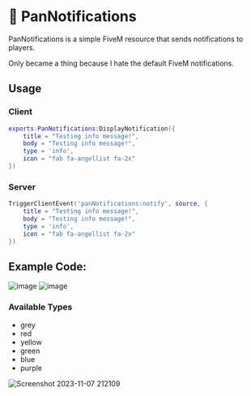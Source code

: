 # 💬 PanNotifications

PanNotifications is a simple FiveM resource that sends notifications to players.

Only became a thing because I hate the default FiveM notifications.

## Usage

### Client

```lua
exports.PanNotifications:DisplayNotification({
    title = "Testing info message!",
    body = "Testing info message!",
    type = 'info',
    icon = "fab fa-angellist fa-2x"
})
```

### Server

```lua
TriggerClientEvent('panNotifications:notify', source, {
    title = "Testing info message!",
    body = "Testing info message!",
    type = 'info',
    icon = "fab fa-angellist fa-2x"
})
```

## Example Code:
![image](https://github.com/Paneedah/PanNotifications/assets/76911089/9630f8a2-447e-4986-b1ce-b6c87c575659)
![image](https://github.com/Paneedah/PanNotifications/assets/76911089/0f82c83e-5ead-4a69-bd26-c9cfc1199793)

### Available Types
- grey
- red
- yellow
- green
- blue
- purple

![Screenshot 2023-11-07 212109](https://github.com/Paneedah/PanNotifications/assets/76911089/89c2853b-41e1-4b4c-afbc-8cc807491a00)
